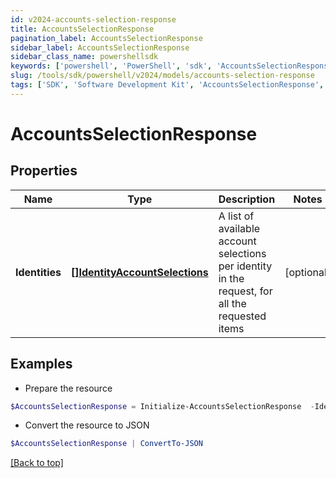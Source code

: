 ```yaml
---
id: v2024-accounts-selection-response
title: AccountsSelectionResponse
pagination_label: AccountsSelectionResponse
sidebar_label: AccountsSelectionResponse
sidebar_class_name: powershellsdk
keywords: ['powershell', 'PowerShell', 'sdk', 'AccountsSelectionResponse', 'V2024AccountsSelectionResponse'] 
slug: /tools/sdk/powershell/v2024/models/accounts-selection-response
tags: ['SDK', 'Software Development Kit', 'AccountsSelectionResponse', 'V2024AccountsSelectionResponse']
---
```



# AccountsSelectionResponse

## Properties

Name | Type | Description | Notes
------------ | ------------- | ------------- | -------------
**Identities** | [**[]IdentityAccountSelections**](identity-account-selections) | A list of available account selections per identity in the request, for all the requested items | [optional] 

## Examples

- Prepare the resource
```powershell
$AccountsSelectionResponse = Initialize-AccountsSelectionResponse  -Identities null
```

- Convert the resource to JSON
```powershell
$AccountsSelectionResponse | ConvertTo-JSON
```


[[Back to top]](#) 


